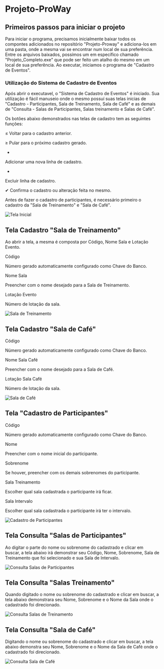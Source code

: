 # Projeto-ProWay
## Primeiros passos para iniciar o projeto
Para iniciar o programa, precisamos inicialmente baixar todos os compontes adicionados no repositório "Projeto-Proway" e adiciona-los em uma pasta, 
onde a mesma vai se encontrar num local de sua preferência.
Entre os arquivos baixados, possímos um em específico chamado "Projeto_Completo.exe" que pode ser feito um atalho do mesmo em um local de sua preferência.
Ao executar, iniciamos o programa de "Cadastro de Eventos".
### Utilização do Sistema de Cadastro de Eventos
Após abrir o executavel, o "Sistema de Cadastro de Eventos" é iniciado.
Sua utilização é fácil manuseio onde o mesmo possuí suas telas inicias de "Cadastro - Participantes, Sala de Treinamento, Sala de Café" e as demais de "Consulta - Salas de Participantes, Salas treinamento e Salas de Café".

Os botões abaixo demonstrados nas telas de cadastro tem as seguintes funções:

≤ 
Voltar para o cadastro anterior.

≥
Pular para o próximo cadastro gerado.

+ 
Adicionar uma nova linha de cadastro.

-
Excluir linha de cadastro.

✔
Confirma o cadastro ou alteração feita no mesmo.

Antes de fazer o cadastro de participantes, é necessário primeiro o cadastro da "Sala de Treinamento" e "Sala de Café".

![Tela Inicial](https://github.com/Joao-Carlos123/Projeto-ProWay/blob/master/1.PNG)

## Tela Cadastro "Sala de Treinamento"
Ao abrir a tela, a mesma é composta por Código, Nome Sala e Lotação Evento.

Código

Número gerado automaticamente configurado como Chave do Banco.

Nome Sala

Preencher com o nome desejado para a Sala de Treinamento.

Lotação Evento

Número de lotação da sala.

![Sala de Treinamento](https://github.com/Joao-Carlos123/Projeto-ProWay/blob/master/3.PNG)

## Tela Cadastro "Sala de Café"

Código

Número gerado automaticamente configurado como Chave do Banco.

Nome Sala Café

Preencher com o nome desejado para a Sala de Café.

Lotação Sala Café

Número de lotação da sala.

![Sala de Café](https://github.com/Joao-Carlos123/Projeto-ProWay/blob/master/4.PNG)

## Tela "Cadastro de Participantes"

Código

Número gerado automaticamente configurado como Chave do Banco.

Nome

Preencher com o nome inicial do participante.

Sobrenome

Se houver, preencher com os demais sobrenomes do participante.

Sala Treinamento

Escolher qual sala cadastrada o participante irá ficar.

Sala Intervalo

Escolher qual sala cadastrada o participante irá ter o intervalo.

![Cadastro de Participantes](https://github.com/Joao-Carlos123/Projeto-ProWay/blob/master/2.PNG)

## Tela Consulta "Salas de Participantes"

Ao digitar o parte do nome ou sobrenome do cadastrado e clicar em buscar, a tela abaixo irá demonstrar seu Código, Nome, Sobrenome, Sala de Treinamento que foi selecionado e sua Sala de Intervalo.

![Consulta Salas de Participantes](https://github.com/Joao-Carlos123/Projeto-ProWay/blob/master/Consulta1.PNG)

## Tela Consulta "Salas Treinamento"

Quando digitado o nome ou sobrenome do cadastrado e clicar em buscar, a tela abaixo demonstrara seu Nome, Sobrenome e o Nome da Sala onde o cadastrado foi direcionado.

![Consulta Salas de Treinamento](https://github.com/Joao-Carlos123/Projeto-ProWay/blob/master/Consulta2.PNG)

## Tela Consulta "Sala de Café"

Digitando o nome ou sobrenome do cadastrado e clicar em buscar, a tela abaixo demonstra seu Nome, Sobrenome e o Nome da Sala de Café onde o cadastrado foi direcionado.

![Consulta Sala de Café](https://github.com/Joao-Carlos123/Projeto-ProWay/blob/master/Consulta3.PNG)











